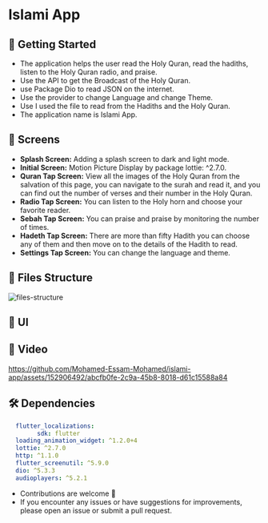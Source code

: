 #  Islami App




## 🚀 Getting Started

- The application helps the user read the Holy Quran, read the hadiths, listen to the Holy Quran radio, and  praise.
- Use the API to get the Broadcast of the Holy Quran.
- use Package Dio to read JSON on the internet.
- Use the provider to change Language and change Theme.
- Use I used the file to read from the Hadiths and the Holy Quran.
- The application name is Islami App.
  
## 🤳 Screens

- **Splash Screen:** Adding a splash screen to dark and light mode. 
- **Initial Screen:** Motion Picture Display by package lottie: ^2.7.0.
- **Quran Tap Screen:** View all the images of the Holy Quran from the salvation of this page, you can navigate to the surah and read it, and you can find out the number of verses and their number in the Holy Quran.
- **Radio Tap Screen:** You can listen to the Holy horn and choose your favorite reader.
- **Sebah Tap Screen:** You can praise and praise by monitoring the number of times.
- **Hadeth Tap Screen:** There are more than fifty Hadith you can choose any of them and then move on to the details of the Hadith to read.
- **Settings Tap Screen:** You can change the language and theme.






## 📁 Files Structure
![files-structure](https://github.com/Mohamed-Essam-Mohamed/islami-app/assets/152906492/b7514cfd-af2d-42a8-9307-5b93cca65561)



## 📱 UI



## 🎥 Video
https://github.com/Mohamed-Essam-Mohamed/islami-app/assets/152906492/abcfb0fe-2c9a-45b8-8018-d61c15588a84



## 🛠 Dependencies

```pubspec.yaml
  flutter_localizations:
        sdk: flutter 
  loading_animation_widget: ^1.2.0+4
  lottie: ^2.7.0
  http: ^1.1.0
  flutter_screenutil: ^5.9.0
  dio: ^5.3.3
  audioplayers: ^5.2.1
```

- Contributions are welcome 💜
- If you encounter any issues or have suggestions for improvements, please open an issue or submit a pull request.

